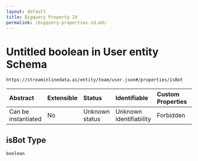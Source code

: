 ```yaml
---
layout: default
title: Bigquery Property Id
permalink: /bigquery-properties-id.md/
---
```

# Untitled boolean in User entity Schema

```txt
https://streaminlinedata.ai/entity/team/user.json#/properties/isBot
```



| Abstract            | Extensible | Status         | Identifiable            | Custom Properties | Additional Properties | Access Restrictions | Defined In                                                  |
| :------------------ | :--------- | :------------- | :---------------------- | :---------------- | :-------------------- | :------------------ | :---------------------------------------------------------- |
| Can be instantiated | No         | Unknown status | Unknown identifiability | Forbidden         | Allowed               | none                | [user.json*](user.md "open original schema") |

## isBot Type

`boolean`
